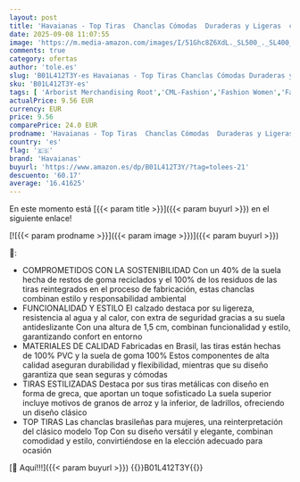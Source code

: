 ```yaml
---
layout: post
title: 'Havaianas - Top Tiras  Chanclas Cómodas  Duraderas y Ligeras  con Suela Antideslizante  Mujer  Steel Grey  37/38 EU'
date: 2025-09-08 11:07:55
image: 'https://m.media-amazon.com/images/I/51Ghc8Z6XdL._SL500_._SL400_.jpg'
comments: true
category: ofertas
author: 'tole.es'
slug: 'B01L412T3Y-es Havaianas - Top Tiras Chanclas Cómodas Duraderas y Ligeras...'
sku: 'B01L412T3Y-es'
tags: [ 'Arborist Merchandising Root','CML-Fashion','Fashion Women','Fashion Womens Footwear','Footwear','Havaianas','Ideas para regalos en Moda y Accesorios','Influencer Favourites','Mejores marcas','Moda','Moda Mujer','Sandalias de dedo para mujer','Sandalias y chanclas para mujer','Self Service','Special Features Stores','Top Brands Fashion Selection','Top Brands Fashion Women','Top Brands Fashion Womens Footwear','Womens Fashion','Zapatos para mujer','c8538d25-3af9-48d3-aeff-5f3ce5572a36_0','c8538d25-3af9-48d3-aeff-5f3ce5572a36_2101','c8538d25-3af9-48d3-aeff-5f3ce5572a36_3001','c8538d25-3af9-48d3-aeff-5f3ce5572a36_4401','c8538d25-3af9-48d3-aeff-5f3ce5572a36_6001','c8538d25-3af9-48d3-aeff-5f3ce5572a36_601','c8538d25-3af9-48d3-aeff-5f3ce5572a36_9001','chanclas','havaianas','🇪🇸', ]
actualPrice: 9.56 EUR
currency: EUR
price: 9.56
comparePrice: 24.0 EUR
prodname: 'Havaianas - Top Tiras  Chanclas Cómodas  Duraderas y Ligeras  con Suela Antideslizante  Mujer  Steel Grey  37/38 EU'
country: 'es'
flag: '🇪🇸'
brand: 'Havaianas'
buyurl: 'https://www.amazon.es/dp/B01L412T3Y/?tag=tolees-21'
descuento: '60.17'
average: '16.41625'
---
```


En este momento está [{{< param title >}}]({{< param buyurl >}}) en el siguiente enlace!

[![{{< param prodname >}}]({{< param image >}})]({{< param buyurl >}})

🔎:

- COMPROMETIDOS CON LA SOSTENIBILIDAD Con un 40% de la suela hecha de restos de goma reciclados y el 100% de los residuos de las tiras reintegrados en el proceso de fabricación, estas chanclas combinan estilo y responsabilidad ambiental
- FUNCIONALIDAD Y ESTILO El calzado destaca por su ligereza, resistencia al agua y al calor, con extra de seguridad gracias a su suela antideslizante Con una altura de 1,5 cm, combinan funcionalidad y estilo, garantizando confort en entorno
- MATERIALES DE CALIDAD Fabricadas en Brasil, las tiras están hechas de 100% PVC y la suela de goma 100% Estos componentes de alta calidad aseguran durabilidad y flexibilidad, mientras que su diseño garantiza que sean seguras y cómodas
- TIRAS ESTILIZADAS Destaca por sus tiras metálicas con diseño en forma de greca, que aportan un toque sofisticado La suela superior incluye motivos de granos de arroz y la inferior, de ladrillos, ofreciendo un diseño clásico
- TOP TIRAS Las chanclas brasileñas para mujeres, una reinterpretación del clásico modelo Top Con su diseño versátil y elegante, combinan comodidad y estilo, convirtiéndose en la elección adecuado para ocasión

[🛒 Aquí!!!]({{< param buyurl >}})
{{<world>}}B01L412T3Y{{</world>}}
